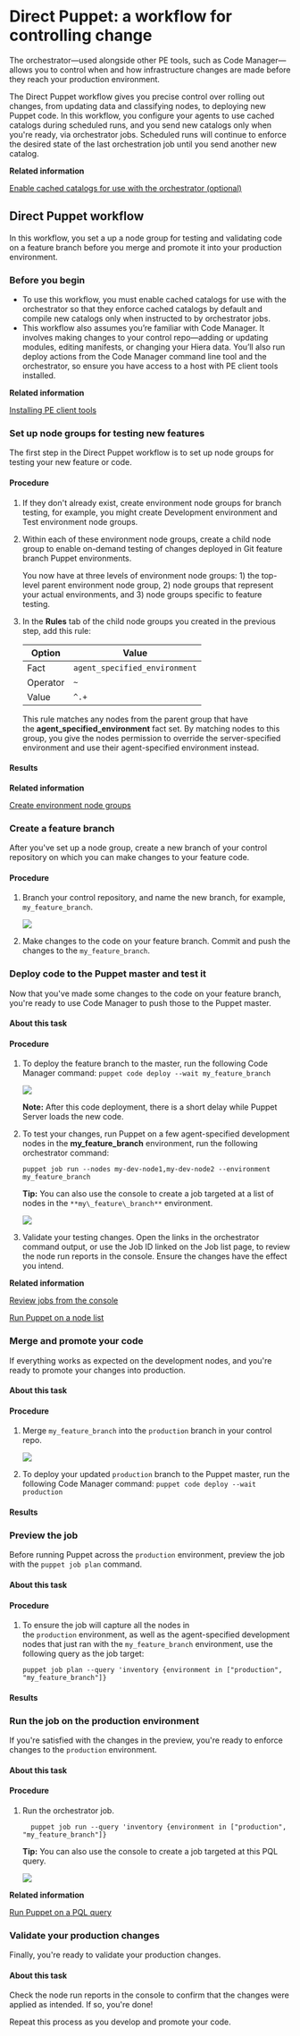 # Direct Puppet: a workflow for controlling change

The orchestrator—used alongside other PE tools, such as Code Manager—allows you to control when and how infrastructure changes are made before they reach your production environment.

The Direct Puppet workflow gives you precise control over rolling out changes, from updating data and classifying nodes, to deploying new Puppet code. In this workflow, you configure your agents to use cached catalogs during scheduled runs, and you send new catalogs only when you're ready, via orchestrator jobs. Scheduled runs will continue to enforce the desired state of the last orchestration job until you send another new catalog.

**Related information**  


[Enable cached catalogs for use with the orchestrator \(optional\)](configuring_puppet_orchestrator.md#)

## Direct Puppet workflow

In this workflow, you set a up a node group for testing and validating code on a feature branch before you merge and promote it into your production environment.

### Before you begin

-   To use this workflow, you must enable cached catalogs for use with the orchestrator so that they enforce cached catalogs by default and compile new catalogs only when instructed to by orchestrator jobs.
-   This workflow also assumes you’re familiar with Code Manager. It involves making changes to your control repo—adding or updating modules, editing manifests, or changing your Hiera data. You’ll also run deploy actions from the Code Manager command line tool and the orchestrator, so ensure you have access to a host with PE client tools installed.

**Related information**  


[Installing PE client tools](installing_pe_client_tools.md#)

### Set up node groups for testing new features

The first step in the Direct Puppet workflow is to set up node groups for testing your new feature or code.

#### Procedure

1.  If they don't already exist, create environment node groups for branch testing, for example, you might create Development environment and Test environment node groups.

2.  Within each of these environment node groups, create a child node group to enable on-demand testing of changes deployed in Git feature branch Puppet environments.

    You now have at three levels of environment node groups: 1\) the top-level parent environment node group, 2\) node groups that represent your actual environments, and 3\) node groups specific to feature testing.

3.  In the **Rules** tab of the child node groups you created in the previous step, add this rule:

    |Option|Value|
    |------|-----|
    |Fact|`agent_specified_environment`|
    |Operator|`~`|
    |Value|`^.+`|

    This rule matches any nodes from the parent group that have the **agent\_specified\_environment** fact set. By matching nodes to this group, you give the nodes permission to override the server-specified environment and use their agent-specified environment instead.


#### Results

**Related information**  


[Create environment node groups](grouping_and_classifying_nodes.md#)

### Create a feature branch

After you've set up a node group, create a new branch of your control repository on which you can make changes to your feature code.

#### Procedure

1.  Branch your control repository, and name the new branch, for example, `my_feature_branch`.

    ![](direct_puppet_create_branch.png)

2.  Make changes to the code on your feature branch. Commit and push the changes to the `my_feature_branch`.


### Deploy code to the Puppet master and test it

Now that you've made some changes to the code on your feature branch, you're ready to use Code Manager to push those to the Puppet master.

#### About this task

#### Procedure

1.  To deploy the feature branch to the master, run the following Code Manager command: `puppet code deploy --wait my_feature_branch`

    ![](direct_puppet_deploy_feature.png)

    **Note:** After this code deployment, there is a short delay while Puppet Server loads the new code.

2.  To test your changes, run Puppet on a few agent-specified development nodes in the **my\_feature\_branch** environment, run the following orchestrator command:

    ```
    puppet job run --nodes my-dev-node1,my-dev-node2 --environment my_feature_branch
    ```

    **Tip:** You can also use the console to create a job targeted at a list of nodes in the `**my\_feature\_branch**` environment.

    ![](direct_puppet_test_changes.png)

3.  Validate your testing changes. Open the links in the orchestrator command output, or use the Job ID linked on the Job list page, to review the node run reports in the console. Ensure the changes have the effect you intend.


**Related information**  


[Review jobs from the console](reviewing_jobs_in_the_console.md#)

[Run Puppet on a node list](running_puppet_on_demand_in_the_console.md#)

### Merge and promote your code

If everything works as expected on the development nodes, and you're ready to promote your changes into production.

#### About this task

#### Procedure

1.  Merge `my_feature_branch` into the `production` branch in your control repo.

    ![](direct_puppet_promote.png)

2.  To deploy your updated `production` branch to the Puppet master, run the following Code Manager command: `puppet code deploy --wait production`


#### Results

### Preview the job

Before running Puppet across the `production` environment, preview the job with the `puppet job plan` command.

#### About this task

#### Procedure

1.  To ensure the job will capture all the nodes in the `production` environment, as well as the agent-specified development nodes that just ran with the `my_feature_branch` environment, use the following query as the job target:

    ```
    puppet job plan --query 'inventory {environment in ["production", "my_feature_branch"]}
    ```


#### Results

### Run the job on the production environment

If you're satisfied with the changes in the preview, you're ready to enforce changes to the `production` environment.

#### About this task

#### Procedure

1.  Run the orchestrator job.

    ```
      puppet job run --query 'inventory {environment in ["production", "my_feature_branch"]}
    ```

    **Tip:** You can also use the console to create a job targeted at this PQL query.

    ![](direct_puppet_run_production.png)


**Related information**  


[Run Puppet on a PQL query](running_puppet_on_demand_in_the_console.md#)

### Validate your production changes

Finally, you're ready to validate your production changes.

#### About this task

Check the node run reports in the console to confirm that the changes were applied as intended. If so, you're done!

Repeat this process as you develop and promote your code.

